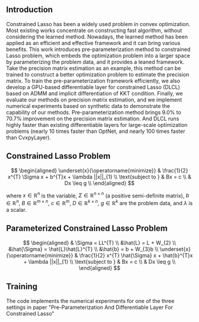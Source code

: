 ## Introduction
Constrained Lasso has been a widely used problem in convex optimization. Most existing works concentrate on constructing fast algorithm, without considering the learned method. Nowadays, the learned method has been applied as an efficient and effective framework and it can bring various benefits. This work introduces pre-parameterization method to constrained Lasso problem, which embeds the optimization problem into a larger space by parameterizing the problem data, and it provides a leaned framework. Take the precision matrix estimation as an example, this method can be trained to construct a better optimization problem to estimate the precision matrix. To train the pre-parameterization framework efficiently, we also develop a GPU-based differentiable layer for constrained Lasso (DLCL) based on ADMM and implicit differentiation of KKT condition. Finally, we evaluate our methods on precision matrix estimation, and we implement numerical experiments based on synthetic data to demonstrate the capability of our methods. Pre-parameterization method brings 9.0% to 70.7% improvement on the precision matrix estimation. And DLCL runs highly faster than existing differentiable layers for large-scale optimization problems (nearly 10 times faster than OptNet, and nearly 100 times faster than CvxpyLayer). 

## Constrained Lasso Problem

$$
    \begin{aligned}
    \underset{x}{\operatorname{minimize}} &  \frac{1}{2} x^{T} \Sigma x + b^{T}x + \lambda ||x||_{1} \\
    \text{subject to } &  Bx = c \\
      &   Dx \leq g \\
    \end{aligned}
$$

where $x \in \mathbb{R}^{n}$ is the variable, $\Sigma \in \mathbb{R}^{n \times n}$ (a positive semi-definite matrix), $b \in \mathbb{R}^{n}$, $B \in \mathbb{R}^{m \times n}$, $c \in \mathbb{R}^{m}$, $D \in \mathbb{R}^{k \times n}$, $g \in \mathbb{R}^{k}$ are the problem data, and $\lambda$ is a scalar.

## Parameterized Constrained Lasso Problem

$$
    \begin{aligned}
    & \Sigma =  LL^{T} \\
    &\hat{L} = L + W_{2} \\
    &\hat{\Sigma}  =  \hat{L}\hat{L}^{T} \\
    &\hat{b}  =  b + W_{3}b \\
    \underset{x}{\operatorname{minimize}} & \frac{1}{2} x^{T} \hat{\Sigma} x + \hat{b}^{T}x + \lambda ||x||_{1} \\
    \text{subject to } &  Bx = c \\
      &  Dx \leq g \\
    \end{aligned}
$$

## Training
The code implements the numerical experiments for one of the three settings in paper "Pre-Parameterization And Differentiable Layer For Constrained Lasso"
